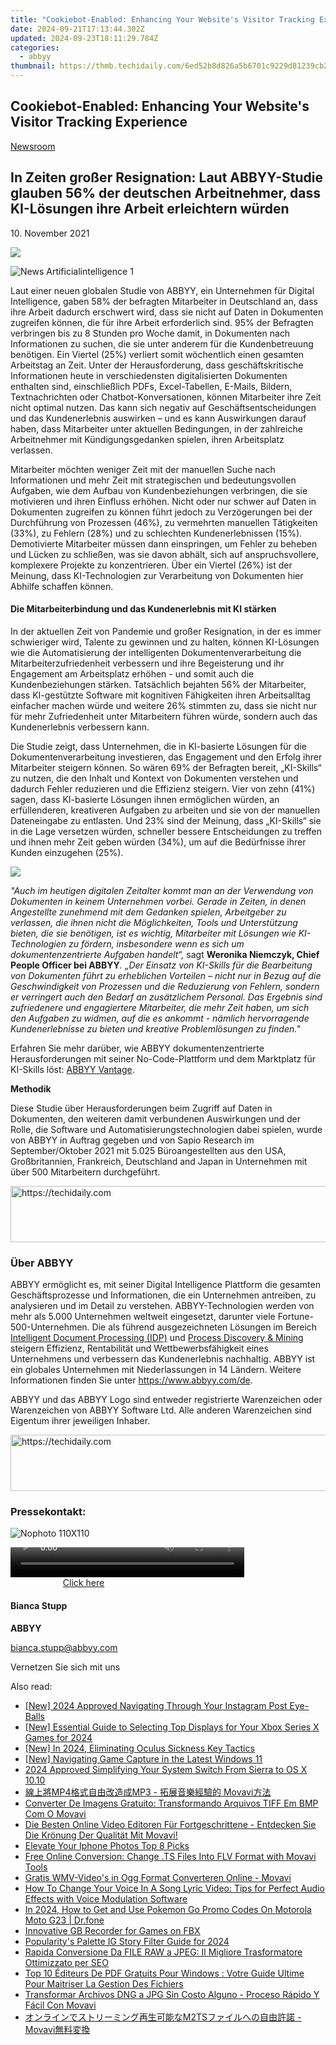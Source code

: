 ```yaml
---
title: "Cookiebot-Enabled: Enhancing Your Website's Visitor Tracking Experience"
date: 2024-09-21T17:13:44.302Z
updated: 2024-09-23T18:11:29.784Z
categories:
  - abbyy
thumbnail: https://thmb.techidaily.com/6ed52b8d826a5b6701c9229d81239cb21a1a6ea95480871656b8b252c90f9890.jpeg
---
```


## Cookiebot-Enabled: Enhancing Your Website's Visitor Tracking Experience

[Newsroom](https://tools.techidaily.com/abbyy/products/)

## In Zeiten großer Resignation: Laut ABBYY-Studie glauben 56% der deutschen Arbeitnehmer, dass KI-Lösungen ihre Arbeit erleichtern würden

10\. November 2021

![](https://content.abbyy.com/-/media/project/abbyy/abbyy/branchtemplates/shutterstock_1272462163_1296-x-729.jpg?h=729&iar=0&w=1296)

![News Artificialintelligence 1](https://static5.abbyy.com/abbyycommedia/33482/news-artificialintelligence-1.jpg) 

Laut einer neuen globalen Studie von ABBYY, ein Unternehmen für Digital Intelligence, gaben 58% der befragten Mitarbeiter in Deutschland an, dass ihre Arbeit dadurch erschwert wird, dass sie nicht auf Daten in Dokumenten zugreifen können, die für ihre Arbeit erforderlich sind. 95% der Befragten verbringen bis zu 8 Stunden pro Woche damit, in Dokumenten nach Informationen zu suchen, die sie unter anderem für die Kundenbetreuung benötigen. Ein Viertel (25%) verliert somit wöchentlich einen gesamten Arbeitstag an Zeit. Unter der Herausforderung, dass geschäftskritische Informationen heute in verschiedensten digitalisierten Dokumenten enthalten sind, einschließlich PDFs, Excel-Tabellen, E-Mails, Bildern, Textnachrichten oder Chatbot-Konversationen, können Mitarbeiter ihre Zeit nicht optimal nutzen. Das kann sich negativ auf Geschäftsentscheidungen und das Kundenerlebnis auswirken – und es kann Auswirkungen darauf haben, dass Mitarbeiter unter aktuellen Bedingungen, in der zahlreiche Arbeitnehmer mit Kündigungsgedanken spielen, ihren Arbeitsplatz verlassen.

Mitarbeiter möchten weniger Zeit mit der manuellen Suche nach Informationen und mehr Zeit mit strategischen und bedeutungsvollen Aufgaben, wie dem Aufbau von Kundenbeziehungen verbringen, die sie motivieren und ihren Einfluss erhöhen. Nicht oder nur schwer auf Daten in Dokumenten zugreifen zu können führt jedoch zu Verzögerungen bei der Durchführung von Prozessen (46%), zu vermehrten manuellen Tätigkeiten (33%), zu Fehlern (28%) und zu schlechten Kundenerlebnissen (15%). Demotivierte Mitarbeiter müssen dann einspringen, um Fehler zu beheben und Lücken zu schließen, was sie davon abhält, sich auf anspruchsvollere, komplexere Projekte zu konzentrieren. Über ein Viertel (26%) ist der Meinung, dass KI-Technologien zur Verarbeitung von Dokumenten hier Abhilfe schaffen können.

#### Die Mitarbeiterbindung und das Kundenerlebnis mit KI stärken

In der aktuellen Zeit von Pandemie und großer Resignation, in der es immer schwieriger wird, Talente zu gewinnen und zu halten, können KI-Lösungen wie die Automatisierung der intelligenten Dokumentenverarbeitung die Mitarbeiterzufriedenheit verbessern und ihre Begeisterung und ihr Engagement am Arbeitsplatz erhöhen - und somit auch die Kundenbeziehungen stärken. Tatsächlich bejahten 56% der Mitarbeiter, dass KI-gestützte Software mit kognitiven Fähigkeiten ihren Arbeitsalltag einfacher machen würde und weitere 26% stimmten zu, dass sie nicht nur für mehr Zufriedenheit unter Mitarbeitern führen würde, sondern auch das Kundenerlebnis verbessern kann.

Die Studie zeigt, dass Unternehmen, die in KI-basierte Lösungen für die Dokumentenverarbeitung investieren, das Engagement und den Erfolg ihrer Mitarbeiter steigern können. So wären 69% der Befragten bereit, „KI-Skills“ zu nutzen, die den Inhalt und Kontext von Dokumenten verstehen und dadurch Fehler reduzieren und die Effizienz steigern. Vier von zehn (41%) sagen, dass KI-basierte Lösungen ihnen ermöglichen würden, an erfüllenderen, kreativeren Aufgaben zu arbeiten und sie von der manuellen Dateneingabe zu entlasten. Und 23% sind der Meinung, dass „KI-Skills“ sie in die Lage versetzen würden, schneller bessere Entscheidungen zu treffen und ihnen mehr Zeit geben würden (34%), um auf die Bedürfnisse ihrer Kunden einzugehen (25%).

![](https://static1.abbyy.com/abbyycommedia/34733/infographics-de.jpg?width=1182&height=620)

_"Auch im heutigen digitalen Zeitalter kommt man an der Verwendung von Dokumenten in keinem Unternehmen vorbei. Gerade in Zeiten, in denen Angestellte zunehmend mit dem Gedanken spielen, Arbeitgeber zu verlassen, die ihnen nicht die Möglichkeiten, Tools und Unterstützung bieten, die sie benötigen, ist es wichtig, Mitarbeiter mit Lösungen wie KI-Technologien zu fördern, insbesondere wenn es sich um dokumentenzentrierte Aufgaben handelt“,_ sagt **Weronika Niemczyk, Chief People Officer bei ABBYY**_. „Der Einsatz von KI-Skills für die Bearbeitung von Dokumenten führt zu erheblichen Vorteilen – nicht nur in Bezug auf die Geschwindigkeit von Prozessen und die Reduzierung von Fehlern, sondern er verringert auch den Bedarf an zusätzlichem Personal. Das Ergebnis sind zufriedenere und engagiertere Mitarbeiter, die mehr Zeit haben, um sich den Aufgaben zu widmen, auf die es ankommt - nämlich hervorragende Kundenerlebnisse zu bieten und kreative Problemlösungen zu finden."_

Erfahren Sie mehr darüber, wie ABBYY dokumentenzentrierte Herausforderungen mit seiner No-Code-Plattform und dem Marktplatz für KI-Skills löst: [ABBYY Vantage](https://tools.techidaily.com/abbyy/products/).

**Methodik**

Diese Studie über Herausforderungen beim Zugriff auf Daten in Dokumenten, den weiteren damit verbundenen Auswirkungen und der Rolle, die Software und Automatisierungstechnologien dabei spielen, wurde von ABBYY in Auftrag gegeben und von Sapio Research im September/Oktober 2021 mit 5.025 Büroangestellten aus den USA, Großbritannien, Frankreich, Deutschland and Japan in Unternehmen mit über 500 Mitarbeitern durchgeführt.

<!-- affiliate ads begin -->
<a href="https://ephamedtechinc.pxf.io/c/5597632/2137205/26400" target="_top" id="2137205">
  <img src="//a.impactradius-go.com/display-ad/26400-2137205" border="0" alt="https://techidaily.com" width="728" height="90"/>
</a>
<img height="0" width="0" src="https://ephamedtechinc.pxf.io/i/5597632/2137205/26400" style="position:absolute;visibility:hidden;" border="0" />
<!-- affiliate ads end -->

### Über ABBYY

ABBYY ermöglicht es, mit seiner Digital Intelligence Plattform die gesamten Geschäftsprozesse und Informationen, die ein Unternehmen antreiben, zu analysieren und im Detail zu verstehen. ABBYY-Technologien werden von mehr als 5.000 Unternehmen weltweit eingesetzt, darunter viele Fortune-500-Unternehmen. Die als führend ausgezeichneten Lösungen im Bereich [Intelligent Document Processing (IDP)](https://www.abbyy.com/company/news/everest-group-recognizes-abbyy-as-a-leader-in-intelligent-document-processing-products-peak-matrix-assessment-for-second-consecutive-year-2020/ "Everest Group Recognizes ABBYY as a Leader in Intelligent Document Processing Products") und [Process Discovery & Mining](https://tools.techidaily.com/abbyy/products/) steigern Effizienz, Rentabilität und Wettbewerbsfähigkeit eines Unternehmens und verbessern das Kundenerlebnis nachhaltig. ABBYY ist ein globales Unternehmen mit Niederlassungen in 14 Ländern. Weitere Informationen finden Sie unter <https://www.abbyy.com/de>.

ABBYY und das ABBYY Logo sind entweder registrierte Warenzeichen oder Warenzeichen von ABBYY Software Ltd. Alle anderen Warenzeichen sind Eigentum ihrer jeweiligen Inhaber.

<!-- affiliate ads begin -->
<a href="https://dhgate.sjv.io/c/5597632/1186802/12108" target="_top" id="1186802">
  <img src="//a.impactradius-go.com/display-ad/12108-1186802" border="0" alt="https://techidaily.com" width="728" height="90"/>
</a>
<img height="0" width="0" src="https://dhgate.sjv.io/i/5597632/1186802/12108" style="position:absolute;visibility:hidden;" border="0" />
<!-- affiliate ads end -->

### Pressekontakt:

![Nophoto 110X110](https://static4.abbyy.com/abbyycommedia/34370/nophoto-110x110.png)

<!-- affiliate ads begin -->
<span id="1936838">
					<video width="374" height="48" style="cursor:pointer"
           poster="//a.impactradius-go.com/display-clicktoplayimage/1936838.png"
           onclick="if(!this.playClicked){this.play();this.setAttribute('controls',true);this.playClicked=true;}">
	   <source src="//a.impactradius-go.com/display-ad/18409-1936838">
	   <img src="//a.impactradius-go.com/display-clicktoplayimage/1936838.png" style="border: none; height: 100%; width: 100%; object-fit: contain">
	</video>
	<div style="width:234px;text-align:center"><a href="javascript:window.open(decodeURIComponent('https%3A%2F%2Fcoinrule.sjv.io%2Fc%2F5597632%2F1936838%2F18409'), '_blank');void(0);">Click here</a></div>
</span>
<img height="0" width="0" src="https://imp.pxf.io/i/5597632/1936838/18409" style="position:absolute;visibility:hidden;" border="0" />
<!-- affiliate ads end -->

#### Bianca Stupp

**ABBYY**

[bianca.stupp@abbyy.com](https://tools.techidaily.com/abbyy/products/)

Vernetzen Sie sich mit uns

<ins class="adsbygoogle"
     style="display:block"
     data-ad-format="autorelaxed"
     data-ad-client="ca-pub-7571918770474297"
     data-ad-slot="1223367746"></ins>

<ins class="adsbygoogle"
     style="display:block"
     data-ad-client="ca-pub-7571918770474297"
     data-ad-slot="8358498916"
     data-ad-format="auto"
     data-full-width-responsive="true"></ins>

<span class="atpl-alsoreadstyle">Also read:</span>
<div><ul>
<li><a href="https://instagram-videos.techidaily.com/new-2024-approved-navigating-through-your-instagram-post-eye-balls/"><u>[New] 2024 Approved Navigating Through Your Instagram Post Eye-Balls</u></a></li>
<li><a href="https://article-knowledge.techidaily.com/new-essential-guide-to-selecting-top-displays-for-your-xbox-series-x-games-for-2024/"><u>[New] Essential Guide to Selecting Top Displays for Your Xbox Series X Games for 2024</u></a></li>
<li><a href="https://fox-helps.techidaily.com/new-in-2024-eliminating-oculus-sickness-key-tactics/"><u>[New] In 2024, Eliminating Oculus Sickness Key Tactics</u></a></li>
<li><a href="https://screen-activity-recording.techidaily.com/new-navigating-game-capture-in-the-latest-windows-11/"><u>[New] Navigating Game Capture in the Latest Windows 11</u></a></li>
<li><a href="https://extra-support.techidaily.com/2024-approved-simplifying-your-system-switch-from-sierra-to-os-x-1010/"><u>2024 Approved Simplifying Your System Switch From Sierra to OS X 10.10</u></a></li>
<li><a href="https://solve-marvelous.techidaily.com/1726221831239-mp4mp3-movavi/"><u>線上將MP4格式自由改造成MP3 - 拓展音樂經驗的 Movavi方法</u></a></li>
<li><a href="https://solve-marvelous.techidaily.com/converter-de-imagens-gratuito-transformando-arquivos-tiff-em-bmp-com-o-movavi/"><u>Converter De Imagens Gratuito: Transformando Arquivos TIFF Em BMP Com O Movavi</u></a></li>
<li><a href="https://solve-marvelous.techidaily.com/die-besten-online-video-editoren-fur-fortgeschrittene-entdecken-sie-die-kronung-der-qualitat-mit-movavi/"><u>Die Besten Online Video Editoren Für Fortgeschrittene - Entdecken Sie Die Krönung Der Qualität Mit Movavi!</u></a></li>
<li><a href="https://fox-access.techidaily.com/elevate-your-iphone-photos-top-8-picks/"><u>Elevate Your Iphone Photos Top 8 Picks</u></a></li>
<li><a href="https://solve-marvelous.techidaily.com/free-online-conversion-change-ts-files-into-flv-format-with-movavi-tools/"><u>Free Online Conversion: Change .TS Files Into FLV Format with Movavi Tools</u></a></li>
<li><a href="https://solve-marvelous.techidaily.com/gratis-wmv-videos-in-ogg-format-converteren-online-movavi/"><u>Gratis WMV-Video's in Ogg Format Converteren Online - Movavi</u></a></li>
<li><a href="https://solve-marvelous.techidaily.com/how-to-change-your-voice-in-a-song-lyric-video-tips-for-perfect-audio-effects-with-voice-modulation-software/"><u>How To Change Your Voice In A Song Lyric Video: Tips for Perfect Audio Effects with Voice Modulation Software</u></a></li>
<li><a href="https://android-pokemon-go.techidaily.com/in-2024-how-to-get-and-use-pokemon-go-promo-codes-on-motorola-moto-g23-drfone-by-drfone-virtual-android/"><u>In 2024, How to Get and Use Pokemon Go Promo Codes On Motorola Moto G23 | Dr.fone</u></a></li>
<li><a href="https://screen-video-capture.techidaily.com/innovative-gb-recorder-for-games-on-fbx/"><u>Innovative GB Recorder for Games on FBX</u></a></li>
<li><a href="https://instagram-video-recordings.techidaily.com/popularitys-palette-ig-story-filter-guide-for-2024/"><u>Popularity's Palette IG Story Filter Guide for 2024</u></a></li>
<li><a href="https://solve-marvelous.techidaily.com/rapida-conversione-da-file-raw-a-jpeg-il-migliore-trasformatore-ottimizzato-per-seo/"><u>Rapida Conversione Da FILE RAW a JPEG: Il Migliore Trasformatore Ottimizzato per SEO</u></a></li>
<li><a href="https://solve-marvelous.techidaily.com/top-10-editeurs-de-pdf-gratuits-pour-windows-votre-guide-ultime-pour-maitriser-la-gestion-des-fichiers/"><u>Top 10 Éditeurs De PDF Gratuits Pour Windows : Votre Guide Ultime Pour Maitriser La Gestion Des Fichiers</u></a></li>
<li><a href="https://blog-min.techidaily.com/transformar-archivos-dng-a-jpg-sin-costo-alguno-proceso-rapido-y-facil-con-movavi/"><u>Transformar Archivos DNG a JPG Sin Costo Alguno - Proceso Rápido Y Fácil Con Movavi</u></a></li>
<li><a href="https://solve-marvelous.techidaily.com/m2ts-movavi/"><u>オンラインでストリーミング再生可能なM2TSファイルへの自由許諾 - Movavi無料変換</u></a></li>
</ul></div>

